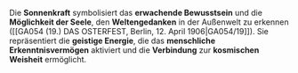 
Die **Sonnenkraft** symbolisiert das **erwachende Bewusstsein** und die **Möglichkeit der Seele**, den **Weltengedanken** in der Außenwelt zu erkennen ([[GA054 (19.) DAS OSTERFEST, Berlin, 12. April 1906|GA054/19]]). Sie repräsentiert die **geistige Energie**, die das **menschliche Erkenntnisvermögen** aktiviert und die **Verbindung** zur **kosmischen Weisheit** ermöglicht.
